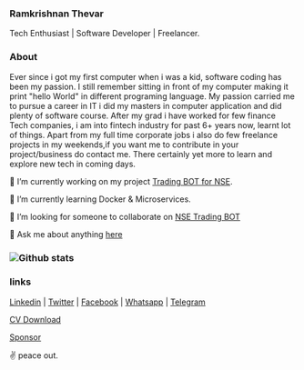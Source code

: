### Ramkrishnan Thevar
 Tech Enthusiast | Software Developer | Freelancer.

### About
Ever since i got my first computer when i was a kid, software coding has been my passion. I still remember sitting in front of my computer making it print "hello World" in different programing language. My passion carried me to pursue a career in IT i did my masters in computer application and did plenty of software course. After my grad i have worked for few finance Tech companies, i am into fintech industry for past 6+ years now, learnt lot of things. Apart from my full time corporate jobs i also do few freelance projects in my weekends,if you want me to contribute in your project/business do contact me. There certainly yet more to learn and explore new tech in coming days.

🔭 I’m currently working on my project [Trading BOT for NSE](https://github.com/1ramkrishnan/https://github.com/1ramkrishnan/sumato_bot).

🌱 I’m currently learning Docker & Microservices.

👯 I’m looking for someone to collaborate on [NSE Trading BOT](https://github.com/1ramkrishnan/sumato_bot)

💬 Ask me about anything [here](https://wa.me/message/44OBR2ND4KVQI1)

### ![Github stats](https://github-readme-stats.vercel.app/api?username=1ramkrishnan&count_private=true&hide=prs,issues)

### links

[Linkedin](https://www.linkedin.com/in/1ramkrishnan) | 
[Twitter](https://twitter.com/1rkthevar) | 
[Facebook](https://www.facebook.com/ramkrishnan.thevar) | 
[Whatsapp](https://wa.me/message/44OBR2ND4KVQI1) | 
[Telegram](https://t.me/rkthevar1)


[CV Download](https://drive.google.com/file/d/1vR9VcGdVY08qD39e-A6OTwSg6pB2YC9z/view?usp=sharing)

[Sponsor](https://www.buymeacoffee.com/NqdBnvU)

✌ peace out.
